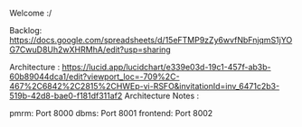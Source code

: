 Welcome :/


Backlog: https://docs.google.com/spreadsheets/d/15eFTMP9zZy6wvfNbFnjqmS1jYOG7CwuD8Uh2wXHRMhA/edit?usp=sharing

Architecture : https://lucid.app/lucidchart/e339e03d-19c1-457f-ab3b-60b89044dca1/edit?viewport_loc=-709%2C-467%2C6842%2C2815%2CHWEp-vi-RSFO&invitationId=inv_6471c2b3-519b-42d8-bae0-f181df311af2
Architecture Notes : 

pmrm: Port 8000
dbms: Port 8001
frontend: Port 8002

